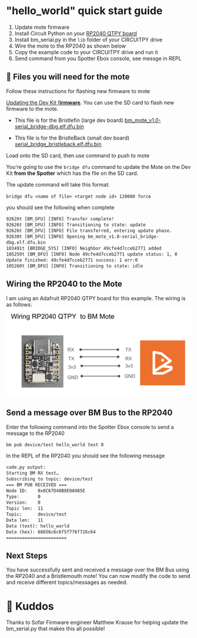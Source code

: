 # "hello_world" quick start guide
1. Update mote firmware
2. Install Circuit Python on your [RP2040 QTPY board](https://www.adafruit.com/product/4900)
3. Install bm_serial.py in the `lib` folder of your CIRCUITPY drive
4. Wire the mote to the RP2040 as shown below
5. Copy the example code to your CIRCUITPY drive and run it
6. Send command from you Spotter Ebox console, see messge in REPL

## 💾 Files you will need for the mote
Follow these instructions for flashing new firmware to mote 

[Updating the Dev Kit f**irmware**](https://www.notion.so/Updating-the-Dev-Kit-firmware-ea47c07ed03e46a5b46c731319168563?pvs=21). You can use the SD card to flash new firmware to the mote.

- This file is for the Bristlefin (large dev board)
[bm_mote_v1.0-serial_bridge-dbg.elf.dfu.bin](mote_code%2Fbm_mote_v1.0-serial_bridge-dbg.elf.dfu.bin)


- This file is for the BristleBack (small dev board) [serial_bridge_bristleback.elf.dfu.bin](mote_code%2Fserial_bridge_bristleback.elf.dfu.bin)

Load onto the SD card, then use command to push to mote

You’re going to use the `bridge dfu` command to update the Mote on the Dev Kit **from the Spotter** which has the file on the SD card.

The update command will take this format:

`bridge dfu <name of file> <target node id> 120000 force`

you should see the following when complete
``` 
92626t [BM_DFU] [INFO] Transfer complete!
92626t [BM_DFU] [INFO] Transitioning to state: update
92626t [BM_DFU] [INFO] File transferred, entering update phase.
92630t [BM_DFU] [INFO] Opening bm_mote_v1.0-serial_bridge-dbg.elf.dfu.bin
103491t [BRIDGE_SYS] [INFO] Neighbor 49cfe4d7cceb2771 added
105259t [BM_DFU] [INFO] Node 49cfe4d7cceb2771 update status: 1, 0
Update finished: 49cfe4d7cceb2771 success: 1 err:0
105260t [BM_DFU] [INFO] Transitioning to state: idle
```

## Wiring the RP2040 to the Mote
I am using an Adafruit RP2040 QTPY board for this example. The wiring is as follows:
![Wiring instructions.png](Wiring%20instructions.png)
## Send a message over BM Bus to the RP2040
Enter the following command into the Spotter Ebox console to send a message to the RP2040
``` 
bm pub device/test hello_world text 0
```

In the REPL of the RP2040 you should see the following message
```
code.py output:
Starting BM RX test…
Subscribing to topic: device/test
=== BM PUB RECEIVED ===
Node ID:    0x8C67D48B8E0A985E
Type:       0
Version:    0
Topic len:  11
Topic:      device/test
Data len:   11
Data (text): hello_world
Data (hex): 68656c6c6f5f776f726c64
=======================
```
## Next Steps
You have successfully sent and received a message over the BM Bus using the RP2040 and a Bristlemouth mote! You can now modify the code to send and receive different topics/messages as needed. 

# 🎉 Kuddos
Thanks to Sofar Firmware engineer Matthew Krause for helping update the bm_serial.py that makes this all possible! 